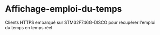 # Affichage-emploi-du-temps
Clients HTTPS embarqué sur STM32F746G-DISCO pour récupérer l'emploi du temps en temps réel 
